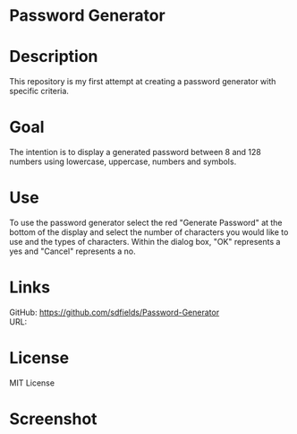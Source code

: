 # Password Generator

# Description
This repository is my first attempt at creating a password generator with specific criteria.

# Goal
The intention is to display a generated password between 8 and 128 numbers using lowercase, uppercase, numbers and symbols.

# Use
To use the password generator select the red "Generate Password" at the bottom of the display and select the number of characters you would like to use and the types of characters. Within the dialog box, "OK" represents a yes and "Cancel" represents a no.

# Links
GitHub: https://github.com/sdfields/Password-Generator  
URL: 

# License
MIT License

# Screenshot

